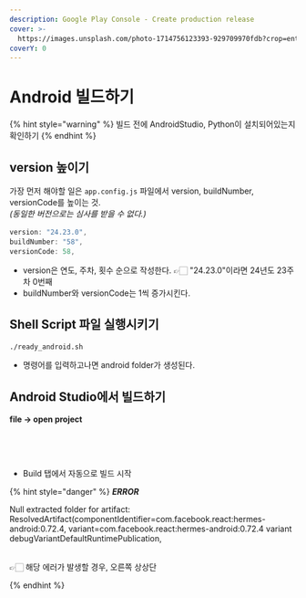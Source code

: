 ```yaml
---
description: Google Play Console - Create production release
cover: >-
  https://images.unsplash.com/photo-1714756123393-929709970fdb?crop=entropy&cs=srgb&fm=jpg&ixid=M3wxOTcwMjR8MHwxfHJhbmRvbXx8fHx8fHx8fDE3MTc1NTgwNTF8&ixlib=rb-4.0.3&q=85
coverY: 0
---
```


# Android 빌드하기

{% hint style="warning" %}
빌드 전에 AndroidStudio, Python이 설치되어있는지 확인하기
{% endhint %}

## version 높이기

가장 먼저 해야할 일은 `app.config.js` 파일에서 version, buildNumber, versionCode를 높이는 것.\
_(동일한 버전으로는 심사를 받을 수 없다.)_

```javascript
version: "24.23.0",
buildNumber: "58",
versionCode: 58,
```

* version은 연도, 주차, 횟수 순으로 작성한다. 👉🏻 "24.23.0"이라면 24년도 23주차 0번째
* buildNumber와 versionCode는 1씩 증가시킨다.&#x20;

## Shell Script 파일 실행시키기

```
./ready_android.sh
```

* 명령어를 입력하고나면 android folder가 생성된다.&#x20;

## Android Studio에서 빌드하기

**file -> open project**

<div align="left">

<figure><img src="../.gitbook/assets/스크린샷 2024-06-05 오후 12.49.22.png" alt="" width="375"><figcaption></figcaption></figure>

</div>

<figure><img src="../.gitbook/assets/스크린샷 2024-06-05 오후 12.53.11.png" alt=""><figcaption></figcaption></figure>

* Build 탭에서 자동으로 빌드 시작

{% hint style="danger" %}
_**ERROR**_

Null extracted folder for artifact: ResolvedArtifact(componentIdentifier=com.facebook.react:hermes-android:0.72.4, variant=com.facebook.react:hermes-android:0.72.4 variant debugVariantDefaultRuntimePublication,

\
👉🏻 해당 에러가 발생할 경우,  오른쪽 상<img src="../.gitbook/assets/스크린샷 2024-06-05 오후 12.56.01.png" alt="" data-size="original">상단&#x20;


{% endhint %}

